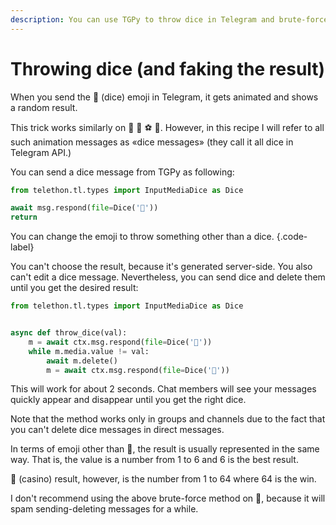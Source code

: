 ```yaml
---
description: You can use TGPy to throw dice in Telegram and brute-force it to get a fake result. This also works with other emoji such as football and casino.
---
```


# Throwing dice (and faking the result)

When you send the 🎲 (dice) emoji in Telegram, it gets animated and shows a random result.

This trick works similarly on 🎯 🎳 ⚽️ 🏀. However, in this recipe I will refer to all such animation messages
as «dice messages» (they call it all dice in Telegram API.)

You can send a dice message from TGPy as following:

```python
from telethon.tl.types import InputMediaDice as Dice

await msg.respond(file=Dice('🎲'))
return
```

You can change the emoji to throw something other than a dice.
{.code-label}

You can't choose the result, because it's generated server-side. You also can't edit a dice message. Nevertheless, you
can send dice and delete them until you get the desired result:

```python
from telethon.tl.types import InputMediaDice as Dice


async def throw_dice(val):
    m = await ctx.msg.respond(file=Dice('🎲'))
    while m.media.value != val:
        await m.delete()
        m = await ctx.msg.respond(file=Dice('🎲'))
```

This will work for about 2 seconds. Chat members will see your messages quickly appear and disappear until you get the
right dice.

Note that the method works only in groups and channels due to the fact that you can't delete dice messages in direct
messages.

In terms of emoji other than 🎲, the result is usually represented in the same way. That is, the value is a number from 1
to 6 and 6 is the best result.

🎰 (casino) result, however, is the number from 1 to 64 where 64 is the win.

I don't recommend using the above brute-force method on 🎰, because it will spam sending-deleting messages for a while.
